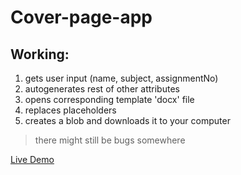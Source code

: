 # Cover-page-app

## Working:
1. gets user input (name, subject, assignmentNo)
2. autogenerates rest of other attributes
3. opens corresponding template 'docx' file
4. replaces placeholders
5. creates a blob and downloads it to your computer

> there might still be bugs somewhere

[Live Demo](https://supremekhadka2.github.io/cover-page-app/)
